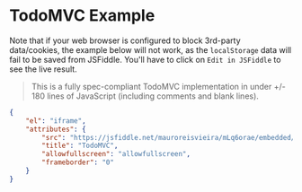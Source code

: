 # TodoMVC Example

Note that if your web browser is configured to block 3rd-party data/cookies, the example below will not work, as the `localStorage` data will fail to be saved from JSFiddle.
You'll have to click on `Edit in JSFiddle` to see the live result.

> This is a fully spec-compliant TodoMVC implementation in under +/- 180 lines of JavaScript (including comments and blank lines).

```json
{
    "el": "iframe",
    "attributes": {
        "src": "https://jsfiddle.net/mauroreisvieira/mLq6orae/embedded/result,js,css",
        "title": "TodoMVC",
        "allowfullscreen": "allowfullscreen",
        "frameborder": "0"
    }
}
```
